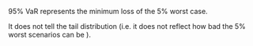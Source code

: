 95% VaR represents the minimum loss of the 5% worst case.

It does not tell the tail distribution (i.e. it does not reflect how bad the 5% worst scenarios can be ).